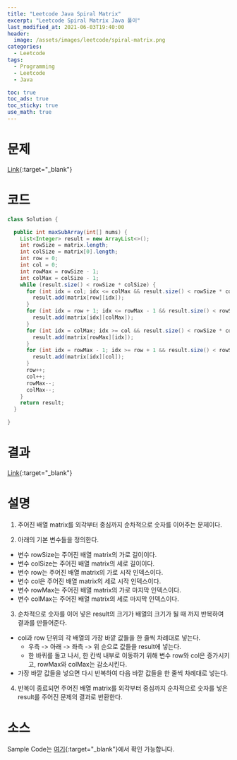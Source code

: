 ```yaml
---
title: "Leetcode Java Spiral Matrix"
excerpt: "Leetcode Spiral Matrix Java 풀이"
last_modified_at: 2021-06-03T19:40:00
header:
  image: /assets/images/leetcode/spiral-matrix.png
categories:
  - Leetcode
tags:
  - Programming
  - Leetcode
  - Java

toc: true
toc_ads: true
toc_sticky: true
use_math: true
---
```

# 문제
[Link](https://leetcode.com/problems/spiral-matrix/){:target="_blank"}

# 코드
```java
class Solution {

  public int maxSubArray(int[] nums) {
    List<Integer> result = new ArrayList<>();
    int rowSize = matrix.length;
    int colSize = matrix[0].length;
    int row = 0;
    int col = 0;
    int rowMax = rowSize - 1;
    int colMax = colSize - 1;
    while (result.size() < rowSize * colSize) {
      for (int idx = col; idx <= colMax && result.size() < rowSize * colSize; idx++) {
        result.add(matrix[row][idx]);
      }
      for (int idx = row + 1; idx <= rowMax - 1 && result.size() < rowSize * colSize; idx++) {
        result.add(matrix[idx][colMax]);
      }
      for (int idx = colMax; idx >= col && result.size() < rowSize * colSize; idx--) {
        result.add(matrix[rowMax][idx]);
      }
      for (int idx = rowMax - 1; idx >= row + 1 && result.size() < rowSize * colSize; idx--) {
        result.add(matrix[idx][col]);
      }
      row++;
      col++;
      rowMax--;
      colMax--;
    }
    return result;
  }

}
```

# 결과
[Link](https://leetcode.com/submissions/detail/502357804/){:target="_blank"}

# 설명
1. 주어진 배열 matrix를 외각부터 중심까지 순차적으로 숫자를 이어주는 문제이다.

2. 아래의 기본 변수들을 정의한다.
- 변수 rowSize는 주어진 배열 matrix의 가로 길이이다.
- 변수 colSize는 주어진 배열 matrix의 세로 길이이다.
- 변수 row는 주어진 배열 matrix의 가로 시작 인덱스이다.
- 변수 col은 주어진 배열 matrix의 세로 시작 인덱스이다.
- 변수 rowMax는 주어진 배열 matrix의 가로 마지막 인덱스이다.
- 변수 colMax는 주어진 배열 matrix의 세로 마지막 인덱스이다.

3. 순차적으로 숫자를 이어 넣은 result의 크기가 배열의 크기가 될 때 까지 반복하여 결과를 만들어준다.
- col과 row 단위의 각 배열의 가장 바깥 값들을 한 줄씩 차례대로 넣는다.
  - 우측 -> 아래 -> 좌측 -> 위 순으로 값들을 result에 넣는다.
  - 한 바퀴를 돌고 나서, 한 칸씩 내부로 이동하기 위해 변수 row와 col은 증가시키고, rowMax와 colMax는 감소시킨다.
- 가장 바깥 값들을 넣으면 다시 반복하여 다음 바깥 값들을 한 줄씩 차례대로 넣는다.

4. 반복이 종료되면 주어진 배열 matrix를 외각부터 중심까지 순차적으로 숫자를 넣은 result를 주어진 문제의 결과로 반환한다.

# 소스
Sample Code는 [여기](https://github.com/GracefulSoul/leetcode/blob/master/src/main/java/gracefulsoul/problems/SpiralMatrix.java){:target="_blank"}에서 확인 가능합니다.